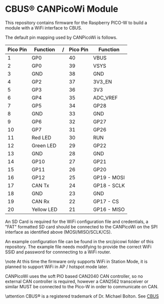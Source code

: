# CBUS&reg; CANPicoWi Module

This repository contains firmware for the Raspberry PICO-W to build a module with a WiFi interface to CBUS.

The default pin mapping used by CANPicoWi is follows.

| Pico Pin | Function      |/| Pico Pin | Function      |
|----------|---------------|-|----------|---------------|
| 1        | GP0           | | 40       | VBUS          |
| 2        | GP0           | | 39       | VSYS          |
| 3        | GND           | | 38       | GND           |
| 4        | GP2           | | 37       | 3V3_EN        |
| 5        | GP3           | | 36       | 3V3           |
| 6        | GP4           | | 35       | ADC_VREF      |
| 7        | GP5           | | 34       | GP28          |
| 8        | GND           | | 33       | GND           |
| 9        | GP6           | | 32       | GP27          |
| 10       | GP7           | | 31       | GP26          |
| 11       | Red LED       | | 30       | RUN           |
| 12       | Green LED     | | 29       | GP22          |
| 13       | GND           | | 28       | GND           |
| 14       | GP10          | | 27       | GP21          |
| 15       | GP11          | | 26       | GP20          |
| 16       | GP12          | | 25       | GP19 - MOSI   |
| 17       | CAN Tx        | | 24       | GP18 - SCLK   |
| 18       | GND           | | 23       | GND           |
| 19       | CAN Rx        | | 22       | GP17 - CS     |
| 20       | Yellow LED    | | 21       | GP16 - MISO   |

An SD Card is required for the WiFi configuration file and credentials, a "FAT" formatted SD card should be connected to the CANPicoWi on the SPI interface as identified above (MOSI/MISO/SCLK/CS).

An example configuration file can be found in the src/picowi folder of this repository.  The example file needs modifying to provide the correct WiFi SSID and password for connnecting to a WiFi router.

\note At this time the firmware only supports WiFi in Station Mode, it is planned to support WiFi in AP / hotspot mode later.

CANPicoWi uses the soft PIO based CAN2040 CAN controller, so no external CAN controller is required, however a CAN2562 transceiver or similar MUST be connected to the Pico-W in order to communicate on CAN.

\attention CBUS&reg; is a registered trademark of Dr. Michael Bolton.  See [CBUS](https://cbus-traincontrol.com/)